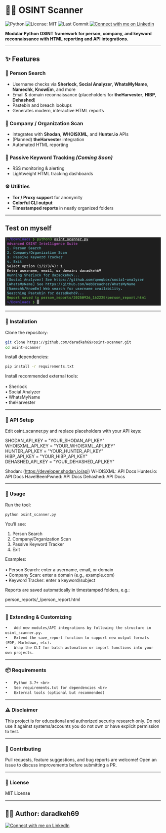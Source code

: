 # 🕵️‍♂️ OSINT Scanner 

![Python](https://img.shields.io/badge/python-3.7%2B-blue.svg)
![License: MIT](https://img.shields.io/badge/License-MIT-yellow.svg)
![Last Commit](https://img.shields.io/github/last-commit/daradkeh69/osint-scanner)
[![Connect with me on LinkedIn](https://img.shields.io/badge/LinkedIn-Connect-blue?logo=linkedin)](www.linkedin.com/in/daradkehh)

**Modular Python OSINT framework for person, company, and keyword reconnaissance with HTML reporting and API integrations.**

---

## ✨ Features

### 👤 Person Search
- Username checks via **Sherlock**, **Social Analyzer**, **WhatsMyName**, **Namechk**, **KnowEm**, and more  
- Email & domain reconnaissance (placeholders for **theHarvester**, **HIBP**, **Dehashed**)  
- Pastebin and breach lookups  
- Generates modern, interactive HTML reports  

### 🏢 Company / Organization Scan
- Integrates with **Shodan**, **WHOISXML**, and **Hunter.io** APIs  
- (Planned) **theHarvester** integration  
- Automated HTML reporting  

### 🔎 Passive Keyword Tracking *(Coming Soon)*
- RSS monitoring & alerting  
- Lightweight HTML tracking dashboards  

### ⚙️ Utilities
- **Tor / Proxy support** for anonymity  
- **Colorful CLI output**  
- **Timestamped reports** in neatly organized folders  

---
## Test on myself
![Test running the tool](test.png)

---
### 🚀 Installation

Clone the repository:
```bash
git clone https://github.com/daradkeh69/osint-scanner.git
cd osint-scanner
```
Install dependencies:
```bash
pip install -r requirements.txt
```
Install recommended external tools: <br> <br>
	•	Sherlock <br>
	•	Social Analyzer <br>
	•	WhatsMyName <br>
	•	theHarvester <br>

---

### 🔑 API Setup

Edit osint_scanner.py and replace placeholders with your API keys:

SHODAN_API_KEY   = "YOUR_SHODAN_API_KEY" <br>
WHOISXML_API_KEY = "YOUR_WHOISXML_API_KEY" <br>
HUNTER_API_KEY   = "YOUR_HUNTER_API_KEY" <br>
HIBP_API_KEY     = "YOUR_HIBP_API_KEY" <br>
DEHASHED_API_KEY = "YOUR_DEHASHED_API_KEY" <br>

Shodan: (https://developer.shodan.io/api)
WHOISXML: API Docs
Hunter.io: API Docs
HaveIBeenPwned: API Docs
Dehashed: API Docs

---

### 📖 Usage

Run the tool:

```bash
python osint_scanner.py
```

You’ll see:

1. Person Search
2. Company/Organization Scan
3. Passive Keyword Tracker
4. Exit

Examples:<br> <br>
	•	Person Search: enter a username, email, or domain <br>
	•	Company Scan: enter a domain (e.g., example.com) <br>
	•	Keyword Tracker: enter a keyword/subject <br>

Reports are saved automatically in timestamped folders, e.g.:

person_reports/<date>_<id>/person_report.html


---

### 🧩 Extending & Customizing <br>
	•	Add new modules/API integrations by following the structure in osint_scanner.py.
	•	Extend the save_report function to support new output formats (PDF, Markdown, etc).
	•	Wrap the CLI for batch automation or import functions into your own projects.

---

### 📦 Requirements <br>
	•	Python 3.7+ <br>
	•	See requirements.txt for dependencies <br>
	•	External tools (optional but recommended)

---

### ⚠️ Disclaimer

This project is for educational and authorized security research only.
Do not use it against systems/accounts you do not own or have explicit permission to test.

---

### 🤝 Contributing

Pull requests, feature suggestions, and bug reports are welcome!
Open an issue to discuss improvements before submitting a PR.

---

### 📜 License

MIT License

---

## 👨‍💻 Author: daradkeh69
[![Connect with me on LinkedIn](https://img.shields.io/badge/LinkedIn-Connect-blue?logo=linkedin)](www.linkedin.com/in/daradkehh)
